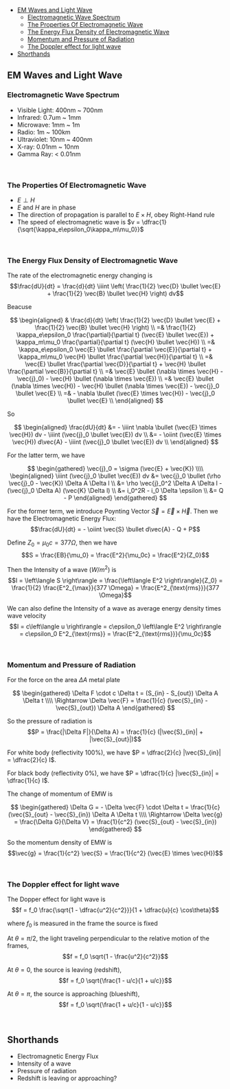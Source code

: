 
- [EM Waves and Light Wave](#em-waves-and-light-wave)
  - [Electromagnetic Wave Spectrum](#electromagnetic-wave-spectrum)
  - [The Properties Of Electromagnetic Wave](#the-properties-of-electromagnetic-wave)
  - [The Energy Flux Density of Electromagnetic Wave](#the-energy-flux-density-of-electromagnetic-wave)
  - [Momentum and Pressure of Radiation](#momentum-and-pressure-of-radiation)
  - [The Doppler effect for light wave](#the-doppler-effect-for-light-wave)
- [Shorthands](#shorthands)





## EM Waves and Light Wave
### Electromagnetic Wave Spectrum
- Visible Light: 400nm ~ 700nm
- Infrared: 0.7um ~ 1mm
- Microwave: 1mm ~ 1m
- Radio: 1m ~ 100km
- Ultraviolet: 10nm ~ 400nm
- X-ray: 0.01nm ~ 10nm
- Gamma Ray: < 0.01nm




<br>

### The Properties Of Electromagnetic Wave
- $E \perp H$
- $E$ and $H$ are in phase
- The direction of propagation is parallel to $E \times H$, obey Right-Hand rule
- The speed of electromagnetic wave is $v = \dfrac{1}{\sqrt{\kappa_e\epsilon_0\kappa_m\mu_0}}$






<br>

### The Energy Flux Density of Electromagnetic Wave
The rate of the electromagnetic energy changing is $$\frac{dU}{dt} = \frac{d}{dt} \iiint \left( \frac{1}{2} \vec{D} \bullet \vec{E} + \frac{1}{2} \vec{B} \bullet \vec{H} \right) dv$$

Beacuse

$$
\begin{aligned}
  & \frac{d}{dt} \left( \frac{1}{2} \vec{D} \bullet \vec{E} + \frac{1}{2} \vec{B} \bullet \vec{H} \right) \\
  =& \frac{1}{2} \kappa_e\epsilon_0 \frac{\partial}{\partial t} (\vec{E} \bullet \vec{E}) + \kappa_m\mu_0 \frac{\partial}{\partial t} (\vec{H} \bullet \vec{H}) \\
  =& \kappa_e\epsilon_0 \vec{E} \bullet \frac{\partial \vec{E}}{\partial t} + \kappa_m\mu_0 \vec{H} \bullet \frac{\partial \vec{H}}{\partial t} \\
  =& \vec{E} \bullet \frac{\partial \vec{D}}{\partial t} + \vec{H} \bullet \frac{\partial \vec{B}}{\partial t} \\
  =& \vec{E} \bullet (\nabla \times \vec{H} - \vec{j}_0) - \vec{H} \bullet (\nabla \times \vec{E}) \\
  =& \vec{E} \bullet (\nabla \times \vec{H}) - \vec{H} \bullet (\nabla \times \vec{E}) - \vec{j}_0 \bullet \vec{E} \\
  =& - \nabla \bullet (\vec{E} \times \vec{H}) - \vec{j}_0 \bullet \vec{E} \\
\end{aligned}
$$

So

$$
\begin{aligned}
  \frac{dU}{dt} &= - \iiint \nabla \bullet (\vec{E} \times \vec{H}) dv - \iiint (\vec{j}_0 \bullet \vec{E}) dv \\
  &= - \oiint (\vec{E} \times \vec{H}) d\vec{A} - \iiint (\vec{j}_0 \bullet \vec{E}) dv \\
\end{aligned}
$$

For the latter term, we have

$$
\begin{gathered}
  \vec{j}_0 = \sigma (\vec{E} + \vec{K}) \\\\
  \begin{aligned}
    \iiint (\vec{j}_0 \bullet \vec{E}) dv &= \vec{j}_0 \bullet (\rho \vec{j}_0 - \vec{K}) \Delta A \Delta l \\
    &= \rho \vec{j}_0^2 \Delta A \Delta l - (\vec{j}_0 \Delta A) (\vec{K} \Delta l) \\
    &= i_0^2R - i_0 \Delta \epsilon \\
    &= Q - P
  \end{aligned}
\end{gathered}
$$

For the former term, we introduce Poynting Vector $\vec{S} = \vec{E} \times \vec{H}$. Then we have the Electromagnetic Energy Flux: $$\frac{dU}{dt} = - \oiint \vec{S} \bullet d\vec{A} - Q + P$$

Define $Z_0 = \mu_0c = 377 \Omega$, then we have $$S = \frac{EB}{\mu_0} = \frac{E^2}{\mu_0c} = \frac{E^2}{Z_0}$$

Then the Intensity of a wave ($W/m^2$) is $$I = \left\langle S \right\rangle = \frac{\left\langle E^2 \right\rangle}{Z_0} = \frac{1}{2} \frac{E^2_{\max}}{377 \Omega} = \frac{E^2_{\text{rms}}}{377 \Omega}$$

We can also define the Intensity of a wave as average energy density times wave velocity $$I = c\left\langle u \right\rangle = c\epsilon_0 \left\langle E^2 \right\rangle = c\epsilon_0 E^2_{\text{rms}} = \frac{E^2_{\text{rms}}}{\mu_0c}$$









<br>

### Momentum and Pressure of Radiation
For the force on the area $\Delta A$ metal plate

$$
\begin{gathered}
  \Delta F \cdot c \Delta t = (S_{in} - S_{out}) \Delta A \Delta t \\\\
  \Rightarrow \Delta \vec{F} = \frac{1}{c} (\vec{S}_{in} - \vec{S}_{out}) \Delta A
\end{gathered}
$$

So the pressure of radiation is $$P = \frac{|\Delta F|}{\Delta A} = \frac{1}{c} (|\vec{S}_{in}| + |\vec{S}_{out}|)$$

For white body (reflectivity 100%), we have $P = \dfrac{2}{c} |\vec{S}_{in}| = \dfrac{2}{c} I$.

For black body (reflectivity 0%), we have $P = \dfrac{1}{c} |\vec{S}_{in}| = \dfrac{1}{c} I$.


The change of momentum of EMW is

$$
\begin{gathered}
  \Delta G = - \Delta \vec{F} \cdot \Delta t = \frac{1}{c} (\vec{S}_{out} - \vec{S}_{in}) \Delta A \Delta t \\\\
  \Rightarrow \Delta \vec{g} = \frac{\Delta G}{\Delta V} = \frac{1}{c^2} (\vec{S}_{out} - \vec{S}_{in})
\end{gathered}
$$

So the momentum density of EMW is $$\vec{g} = \frac{1}{c^2} \vec{S} = \frac{1}{c^2} (\vec{E} \times \vec{H})$$









<br>

### The Doppler effect for light wave
The Dopper effect for light wave is $$f = f_0 \frac{\sqrt{1 - \dfrac{u^2}{c^2}}}{1 + \dfrac{u}{c} \cos\theta}$$

where $f_0$ is measured in the frame the source is fixed

At $\theta = \pi/2$, the light traveling perpendicular to the  relative motion of the frames, $$f = f_0 \sqrt{1 - \frac{u^2}{c^2}}$$

At $\theta = 0$, the source is leaving (redshift), $$f = f_0 \sqrt{\frac{1 - u/c}{1 + u/c}}$$

At $\theta = \pi$, the source is approaching (blueshift), $$f = f_0 \sqrt{\frac{1 + u/c}{1 - u/c}}$$









<br>

## Shorthands
- Electromagnetic Energy Flux
- Intensity of a wave
- Pressure of radiation
- Redshift is leaving or approaching?

